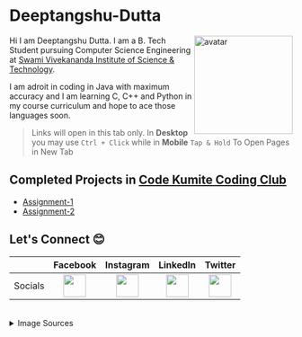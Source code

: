 # Deeptangshu-Dutta
<a href="#"><img src="https://user-images.githubusercontent.com/74810289/176703620-c1fced8c-fbf1-4c96-8134-ee17f90c0342.jpg" alt="avatar" width="175" align="right"/></a>
Hi I am Deeptangshu Dutta. I am a B. Tech Student pursuing Computer Science Engineering at [Swami Vivekananda Institute of Science & Technology](https://www.svist.org).

I am adroit in coding in Java with maximum accuracy and I am learning C, C++ and Python in my course curriculum and hope to ace those languages soon.

> Links will open in this tab only. In **Desktop** you may use ```Ctrl + Click``` while in **Mobile** ```Tap & Hold``` To Open Pages in New Tab

## Completed Projects in [Code Kumite Coding Club](https://github.com/code-kumite-community)

- [Assignment-1](https://community.codekumite.com/Deeptangshu-Dutta/)
- [Assignment-2](https://community.codekumite.com/Deeptangshu-Dutta/assignment2)

## Let's Connect 😊

|     |Facebook|Instagram|LinkedIn|Twitter|
| :---: | :---: | :---: | :---: | :---: |
|Socials| <a href="https://www.facebook.com/duttadeeptangshu" target="_blank"><img src="https://user-images.githubusercontent.com/74810289/176706814-d6cccbd6-7835-4129-b568-402743aad61c.png" width="40"/></a>| <a href="https://www.instagram.com/deeptangshudutta/"><img src="https://user-images.githubusercontent.com/74810289/176710808-5faed85b-92cb-4b8c-9c27-1d57c1c4a1b8.png" target="_blank" width="40"/></a> | <a href="https://www.linkedin.com/in/deeptangshudutta/"><img src="https://user-images.githubusercontent.com/74810289/176713618-bab05346-35f2-4545-94a1-59e476c0a990.png" width="40"/></a> | <a href="https://twitter.com/DeeptangshuDut1"><img src="https://user-images.githubusercontent.com/74810289/176716710-b8a0618c-dc32-4466-8dd0-55a1d156c954.png" width="40"/></a> |

<br>

<details><summary>Image Sources</summary>

#### Direct Links

<a href="https://www.flaticon.com/free-icons/facebook" title="facebook icons" target="_blank">Facebook icons created by Hight Quality Icons - Flaticon</a><br>
<a href="https://www.flaticon.com/free-icons/instagram" title="instagram icons" target="_blank">Instagram icons created by Freepik - Flaticon</a> <br>
<a href="https://www.flaticon.com/free-icons/linkedin" title="linkedin icons" target="_blank">Linkedin icons created by Ruslan Babkin - Flaticon</a><br>
<a href="https://www.flaticon.com/free-icons/twitter" title="twitter icons" target="_blank">Twitter icons created by Hight Quality Icons - Flaticon</a><br>
</details>
